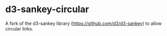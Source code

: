 # d3-sankey-circular

A fork of the d3-sankey library (https://github.com/d3/d3-sankey) to allow circular links.
